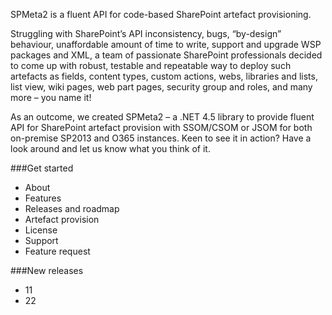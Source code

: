 ﻿<properties
	pageTitle="Welcome to SPMeta2"
    pageName="spmeta2"
    parentPageId=""
/>

SPMeta2 is a fluent API for code-based SharePoint artefact provisioning.

Struggling with SharePoint’s API inconsistency, bugs, “by-design” behaviour, unaffordable amount of time to write, support and upgrade WSP packages and XML, a team of passionate SharePoint professionals decided to come up with robust, testable and repeatable way to deploy such artefacts as fields, content types, custom actions, webs, libraries and lists, list view, wiki pages, web part pages, security group and roles, and many more – you name it!

As an outcome, we created SPMeta2 – a .NET 4.5 library to provide fluent API for SharePoint artefact provision with SSOM/CSOM or JSOM for both on-premise SP2013 and O365 instances. Keen to see it in action? Have a look around and let us know what you think of it.

###Get started
* About
* Features
* Releases and roadmap
* Artefact provision
* License
* Support
* Feature request

###New releases
* 11
* 22